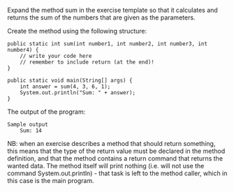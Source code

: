 Expand the method sum in the exercise template so that it calculates and returns the sum of the numbers that are given as the parameters.

Create the method using the following structure:

    public static int sum(int number1, int number2, int number3, int number4) {
        // write your code here
        // remember to include return (at the end)!
    }

    public static void main(String[] args) {
        int answer = sum(4, 3, 6, 1);
        System.out.println("Sum: " + answer);
    }

The output of the program:

    Sample output
        Sum: 14

NB: when an exercise describes a method that should return something, this means that the type of the return value must be declared in the method definition, and that the method contains a return command that returns the wanted data. The method itself will print nothing (i.e. will not use the command System.out.println) - that task is left to the method caller, which in this case is the main program.